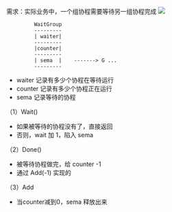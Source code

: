 
需求：实际业务中，一个组协程需要等待另一组协程完成
![](https://tva1.sinaimg.cn/large/008vxvgGgy1h7sdxxu26vj31ce0hotaf.jpg)

             WaitGroup
             ---------
             | waiter|
             ---------
             |counter|
             ---------
             | sema  |    -------> G ...
             ---------

* waiter 记录有多少个协程在等待运行
* counter 记录有多少个协程正在运行
* sema 记录等待的协程

（1）Wait()
* 如果被等待的协程没有了，直接返回
* 否则，wait 加 1，陷入 sema

（2）Done()
* 被等待协程做完，给 counter -1
* 通过 Add(-1) 实现的

（3）Add
* 当counter减到0，sema 释放出来